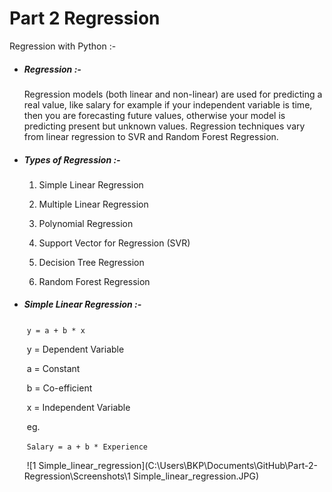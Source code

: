 # Part 2 Regression
 Regression with Python :-

- ##### Regression :-  

   Regression models (both linear and non-linear) are used for predicting a real value, like salary for example if your independent variable is time, then you are forecasting future values, otherwise your model is predicting present but unknown values. Regression techniques vary from linear regression to SVR and Random Forest Regression.

  

- ##### Types of Regression :- 

  1. Simple Linear Regression

  2. Multiple Linear Regression

  3. Polynomial Regression

  4. Support Vector for Regression (SVR)

  5. Decision Tree Regression

  6. Random Forest Regression

     

- ##### Simple Linear Regression :-

  ​			`y = a + b * x`

  ​			y = Dependent Variable

  ​			a = Constant

  ​			b = Co-efficient

  ​			x = Independent Variable

  ​	eg. 

  ​			`Salary = a + b * Experience`

  ​		![1 Simple_linear_regression](C:\Users\BKP\Documents\GitHub\Part-2-Regression\Screenshots\1 Simple_linear_regression.JPG)

